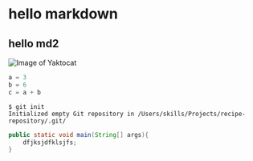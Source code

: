 # hello markdown 
## hello md2 

![Image of Yaktocat](https://octodex.github.com/images/yaktocat.png)

``` python
a = 3
b = 6
c = a + b
```
```
$ git init
Initialized empty Git repository in /Users/skills/Projects/recipe-repository/.git/
```


```java
public static void main(String[] args){
    dfjksjdfklsjfs;
}
```
